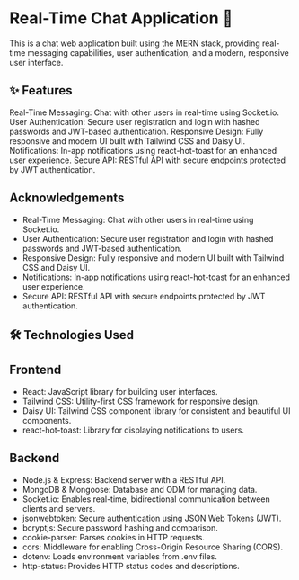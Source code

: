 
# Real-Time Chat Application 🚀

This is a chat web application built using the MERN stack, providing real-time messaging capabilities, user authentication, and a modern, responsive user interface.


## ✨ Features
Real-Time Messaging: Chat with other users in real-time using Socket.io.
User Authentication: Secure user registration and login with hashed passwords and JWT-based authentication.
Responsive Design: Fully responsive and modern UI built with Tailwind CSS and Daisy UI.
Notifications: In-app notifications using react-hot-toast for an enhanced user experience.
Secure API: RESTful API with secure endpoints protected by JWT authentication.
## Acknowledgements

 - Real-Time Messaging: Chat with other users in real-time using Socket.io.
 - User Authentication: Secure user registration and login with hashed passwords and JWT-based authentication.
- Responsive Design: Fully responsive and modern UI built with Tailwind CSS and Daisy UI.
- Notifications: In-app notifications using react-hot-toast for an enhanced user experience.
- Secure API: RESTful API with secure endpoints protected by JWT authentication.
## 🛠️ Technologies Used

## Frontend
- React: JavaScript library for building user interfaces.
- Tailwind CSS: Utility-first CSS framework for responsive design.
- Daisy UI: Tailwind CSS component library for consistent and beautiful UI components.
- react-hot-toast: Library for displaying notifications to users.
## Backend
- Node.js & Express: Backend server with a RESTful API.
- MongoDB & Mongoose: Database and ODM for managing data.
- Socket.io: Enables real-time, bidirectional communication between clients and servers.
- jsonwebtoken: Secure authentication using JSON Web Tokens (JWT).
- bcryptjs: Secure password hashing and comparison.
- cookie-parser: Parses cookies in HTTP requests.
- cors: Middleware for enabling Cross-Origin Resource Sharing (CORS).
- dotenv: Loads environment variables from .env files.
- http-status: Provides HTTP status codes and descriptions.